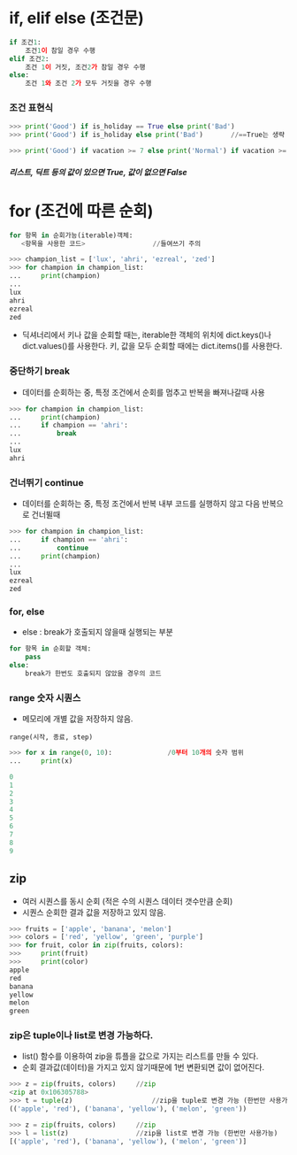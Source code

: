 
# if, elif else (조건문)

```python
if 조건1:
	조건1이 참일 경우 수행
elif 조건2:
	조건 1이 거짓, 조건2가 참일 경우 수행
else:
	조건 1와 조건 2가 모두 거짓을 경우 수행
```

### 조건 표현식

```python
>>> print('Good') if is_holiday == True else print('Bad')
>>> print('Good') if is_holiday else print('Bad')		//==True는 생략 가능

>>> print('Good') if vacation >= 7 else print('Normal') if vacation >= 5 else print('Bad')
```

##### 리스트, 딕트 등의 값이 있으면 True, 값이 없으면 False

# for (조건에 따른 순회)

```python
for 항목 in 순회가능(iterable)객체:
   <항목을 사용한 코드>					//들여쓰기 주의
```

```python
>>> champion_list = ['lux', 'ahri', 'ezreal', 'zed']
>>> for champion in champion_list:
...		print(champion)
...
lux
ahri
ezreal
zed
```
- 딕셔너리에서 키나 값을 순회할 때는, iterable한 객체의 위치에 dict.keys()나 dict.values()를 사용한다.
키, 값을 모두 순회할 때에는 dict.items()를 사용한다.

### 중단하기 break

- 데이터를 순회하는 중, 특정 조건에서 순회를 멈추고 반복을 빠져나갈때 사용

```python
>>> for champion in champion_list:
...     print(champion)
...     if champion == 'ahri':
...         break
...
lux
ahri
```

### 건너뛰기 continue

- 데이터를 순회하는 중, 특정 조건에서 반복 내부 코드를 실행하지 않고 다음 반복으로 건너뛸때

```python
>>> for champion in champion_list:
...     if champion == 'ahri':
...         continue
...     print(champion)
...
lux
ezreal
zed
```

### for, else

- else : break가 호출되지 않을때 실행되는 부분

```python
for 항목 in 순회할 객체:
	pass
else:
	break가 한번도 호출되지 않았을 경우의 코드
```

### range 숫자 시퀀스

- 메모리에 개별 값을 저장하지 않음.

```
range(시작, 종료, step)
```

```python
>>> for x in range(0, 10):				/0부터 10개의 숫자 범위
... 	print(x)

0
1
2
3
4
5
6
7
8
9
```

## zip

- 여러 시퀀스를 동시 순회 (적은 수의 시퀀스 데이터 갯수만큼 순회)
- 시퀀스 순회한 결과 값을 저장하고 있지 않음.

```python
>>> fruits = ['apple', 'banana', 'melon']
>>> colors = ['red', 'yellow', 'green', 'purple']
>>> for fruit, color in zip(fruits, colors):
>>> 	print(fruit)
>>> 	print(color)
apple
red
banana
yellow
melon
green
```

### zip은 tuple이나 list로 변경 가능하다.

- list() 함수를 이용하여 zip을 튜플을 값으로 가지는 리스트를 만들 수 있다.
- 순회 결과값(데이터)을 가지고 있지 않기때문에 1번 변환되면 값이 없어진다.

```python
>>> z = zip(fruits, colors)		//zip
<zip at 0x106305788>
>>> t = tuple(z)					//zip을 tuple로 변경 가능 (한번만 사용가능)
(('apple', 'red'), ('banana', 'yellow'), ('melon', 'green'))

>>> z = zip(fruits, colors)		//zip
>>> l = list(z)					//zip을 list로 변경 가능 (한번만 사용가능)
[('apple', 'red'), ('banana', 'yellow'), ('melon', 'green')]
```

